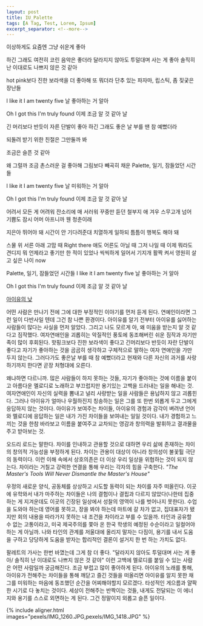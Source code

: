 ```yaml
---
layout: post
title: IU_Palette
tags: [A Tag, Test, Lorem, Ipsum]
excerpt_separator: <!--more-->
---
```


이상하게도
요즘엔 그냥
쉬운게 좋아

하긴 그래도 여전히 코린 음악은 좋더라
달라지지 않아도 투덜대며 사는 게 좋아
솔직히 난 이대로도 나쁘지 않은 것 같아

<!--more-->

hot pink보다 진한 보라색을 더 좋아해
또 뭐더라 단추 있는 파자마, 립스틱, 좀 짖궂은 장난들

I like it
I am twenty five
날 좋아하는 거 알아

Oh I got this
I'm truly found
이제 조금
알 것 같아 날

긴 머리보다
반듯이 자른 단발이 좋아
하긴 그래도
좋은 날 부를 땐 참 예뻤더라

되돌려 받기 위한
친절은 그만둘까 봐

조금은 슬픈 것 같아

왜 그럴까 조금 촌스러운 걸 좋아해
그림보다 빼곡히 채운
Palette, 일기, 잠들었던 시간들

I like it
I am twenty five
날 미워하는 거 알아

Oh I got this
I'm truly found
이제 조금
알 것 같아 날

어려서 모든 게 어려워
잔소리에 매 서러워
꾸중만 듣던 철부지 애
겨우 스무고개 넘어
기쁨도 잠시 어머
아프니까 웬 청춘이래

지은아 뛰어야 돼
시간이 안 기다려준대
치열하게 일하되
틈틈이 행복도 해야 돼

스물 위 서른 아래
고맘 때 Right there
애도 어른도 아닐 때
그저 나일 때
이제 뭐라도 견디지 뭐
언제라고 좋기만 한 적이 있었나
씩씩하게 일어서 기지개 활짝 켜서
영원히 살고 싶은 나이 now

Palette, 일기, 잠들었던 시간들
I like it
I am twenty five
날 좋아하는 거 알아

Oh I got this
I'm truly found
이제 조금
알 것 같아 날


[아이유의 낮](https://youtu.be/7HTSNdi334U)

어떤 사람은 만나기 전에 그에 대한 부정적인 이야기를 먼저 듣게 된다. 연예인이라면 그런 일이 다반사일 텐데 그건 참 나쁜 환경이다. 아이유를 알기 전부터 아이유를 싫어하는 사람들이 많다는 사실을 먼저 알았다. 그리고 나도 모르게 아, 왜 미움을 받는지 알 것 같다고 짐작했다. 여자연애인을 괴롭히는 악질적인 풍토에 동조해버린 쉬운 짐작과 자기만족이 많이 후회된다. 핫핑크보다 진한 보라색이 좋다고 긴머리보다 반듯이 자란 단발이 좋다고 자기가 좋아하는 것을 곰곰히 생각하고 구체적으로 말하는 여자 연애인을 가만 두지 않는다. 그러다가도 좋은날 부를 때 참 예뻤더라고 현재와 다른 자신의 과거를 사랑하기까지 한다면 곧장 처형대에 오른다.

왜냐하면 다르니까. 많은 사람들이 하지 못하는 것들, 자기가 좋아하는 것에 이름을 붙이고 아름다운 멜로디로 노래하고 부끄럽지만 용기있는 고백을 드러내는 일을 해내는 것. 여자연애인이 자신의 실력을 뽐내고 널리 사랑받는 일을 사람들은 용납하지 않고 괴롭힌다. 그러나 아이유가 얼마나 우월하진지 칭송하는 일은 그를 또 한번 외롭게 두고 그에게 응답하지 않는 것이다. 아이유가 보여주는 차이들, 아이유의 경험과 감각이 벼려낸 언어와 멜로디에 응답하는 일은 내가 가진 차이들을 보여내는 일일 것이다. 내가 경험하고 느끼는 것을 한참 바라보고 이름을 붙여주고 교차되는 영감과 창의력을 발휘하고 결과물을 주고 받아보는 것.

오드리 로드는 말한다. 차이를 인내하고 관용할 것으로 대하면 우리 삶에 존재하는 차이의 창의적 가능성을 부정하게 된다. 차이는 관용이 대상이 아니라 창의성이 불꽃튈 극단의 동력이다. 이런 이해 속에서 상호의존은 더 이상 우리 일상을 위협하는 것이 되지 않는다. 차이라는 거칠고 강력한 연결을 통해 우리는 각자의 힘을 구축한다. *"The Master's Tools Will Never Dismantle the Master's House"*

우정의 새로운 양식, 공동체를 상상하고 시도할 동력이 되는 차이를 자주 떠올린다. 이곳에 유학와서 내가 마주하는 차이들은 나의 결험이나 결핍과 다르지 않았다(나한테 집중하는 게 지겨운데도 이곳의 긴장된 일상에서 성찰의 영역이 나를 벗어나지 못한다). 수업을 도와야 하는데 영어를 못하고, 장을 봐야 하는데 마트에 갈 차가 없고, 집대표자가 됐지만 회의 내용을 따라가지 못하는 내 조건을 차이라고 부를 수 있을까. 타인과 공유할 수 없는 고통이라고, 미국 제국주의를 쫓아 온 한국 학생의 예정된 수순이라고 일컬어야 하는 게 아닐까. 나와 타인의 관계를 저울대에 올리지 말자는 다짐이, 용기를 내서 도움을 구하고 당당하게 도움을 받자는 합리적인 결론이 설거지 한 번 하는 가치도 없다.


팔레트의 가사는 한번 바꼈는데 그게 참 더 좋다. "달라지지 않아도 투덜대며 사는 게 좋아/ 솔직히 난 이대로도 나쁘지 않은 것 같아" 이런 고백에 멜로디를 붙일 수 있는 사람은 어떤 사람일까 궁금해진다. 조금 부럽고 많이 좋아하게 된다. 아이유의 노래를 통해, 아이유가 전해주는 차이들을 통해 깨닫고 즐긴 것들을 떠올리면 아이유를 알지 못한 채 그를 미워하는 마음에 동조했던 순간을 어찌해야할지 모르겠다. 타성적인 게으름과 얄팍한 시기로 다 놓치는 것이다. 세상이 전해주는 반짝이는 것들, 내게도 전달되는 이 에너지와 용기를 스스로 외면하는 게 된다. 그건 정말이지 외롭고 슬픈 일이다.


{% include aligner.html images="pexels/IMG_1260.JPG,pexels/IMG_1418.JPG" %}
